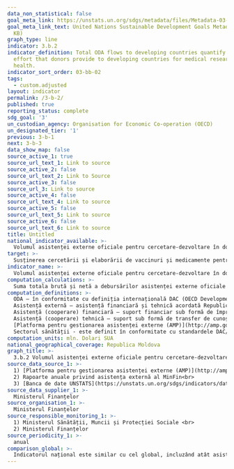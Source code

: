 ```yaml
---
data_non_statistical: false
goal_meta_link: https://unstats.un.org/sdgs/metadata/files/Metadata-03-0B-02.pdf
goal_meta_link_text: United Nations Sustainable Development Goals Metadata (PDF 210
  KB)
graph_type: line
indicator: 3.b.2
indicator_definition: Total ODA flows to developing countries quantify the public
  effort that donors provide to developing countries for medical research and basic
  health.
indicator_sort_order: 03-bb-02
tags:
  - custom.adjusted
layout: indicator
permalink: /3-b-2/
published: true
reporting_status: complete
sdg_goal: '3'
un_custodian_agency: Organisation for Economic Co-operation (OECD)
un_designated_tier: '1'
previous: 3-b-1
next: 3-b-3
data_show_map: false
source_active_1: true
source_url_text_1: Link to source
source_active_2: false
source_url_text_2: Link to Source
source_active_3: false
source_url_3: Link to source
source_active_4: false
source_url_text_4: Link to source
source_active_5: false
source_url_text_5: Link to source
source_active_6: false
source_url_text_6: Link to source
title: Untitled
national_indicator_available: >-
  Volumul asistenței externe oficiale pentru cercetare-dezvoltare în domeniul sănătății și dezvoltarea serviciilor de bază în sănătate
target: >-
  Susținerea cercetării și elaborării de vaccinuri și medicamente pentru bolile transmisibile și cele netransmisibile care afectează în mod primar țările în curs de dezvoltare, oferirea accesului la medicamente esențiale și vaccinuri accesibile din punct de vedere financiar, în conformitate cu Declarația de la Doha privind Acordul TRIPS  și Sănătatea Publică, care afirmă dreptul țărilor în curs de dezvoltare de a utiliza pe deplin prevederile din Acordul privind aspectele comerciale ale drepturilor de proprietate intelectuală vizând flexibilitatea în protecția sănătății publice și, în special, oferirea accesului la medicamente pentru toți
indicator_name: >-
  Volumul asistenței externe oficiale pentru cercetare-dezvoltare în domeniul sănătății și dezvoltarea sectoarelor de bază în sănătate
computation_calculations: >-
  Suma totala brută și netă a debursărilor asistenței externe oficiale pentru dezvoltare (ODA) de la toți donatorii pentru cercetare-dezvoltare în domeniul sănătății și dezvoltarea serviciilor de bază în sănătate.
computation_definitions: >-
  ODA – în conformitate cu definiția internațională DAC (OECD Development Assistance Committee) aceasta reprezintă "fluxurile către țări și teritorii din lista DAC a beneficiarilor de ODA și ale instituțiilor multilaterale care sunt : (i) furnizate de agenții oficiale, inclusiv de guvernele naționale și locale sau de agențiile executive ale acestora; și (ii) fiecare tranzacție este gestionată cu obiectivul principal de promovare a dezvoltării economice și a bunăstării țărilor în curs de dezvoltare; și este de natură concesională și transmite un element de grant de cel puțin 25% (calculat la o rată de reducere de 10%). ( [A se vedea](http://www.oecd.org/dac/stats/officialdevelopmentassistancedefinitionandcoverage.htm) ) <br> 
  Asistență externă – asistență financiară și tehnică acordată Republicii Moldova, Guvernului și/sau altor autorități publice de către comunitatea creditorilor/donatorilor (art.9 din HG nr. 377 din 25.04.2018, cu privire la reglementarea cadrului instituțional și mecanismului de coordonare și management  al asistenței externe).<br> 
  Asistență (cooperare) financiară – suport financiar sub formă de împrumuturi, granturi, inclusiv livrări de bunuri și/sau lucrări pentru implementarea proiectelor/programelor;<br> 
  Asistență (cooperare) tehnică – suport sub formă de transfer de cunoștințe, inclusiv tehnologii, metodologii și tehnici în cadrul proiectelor/programelor;<br> 
  [Platforma pentru gestionarea asistenței externe (AMP)](http://amp.gov.md/TEMPLATE/ampTemplate/dashboard/build/index.html) – sistem informațional automatizat accesibil on-line, în cadrul căruia este încărcată și stocată informația privind proiectele/programele de asistență externă din Republica Moldova.<br> 
  Sectorul sănătății - este definit în conformitate cu standardele DAC/OECD și cuprinde toate codurile sectoriale conform clasificării CRS din secțiunea 'Sănătate' - 120; 121; 122; 123; 130 ( [a se vedea aici](http://www.oecd.org/dac/stats/purposecodessectorclassification.htm) )
computation_units: mln. Dolari SUA
national_geographical_coverage: Republica Moldova
graph_title: >-
  3.b.2 Volumul asistenței externe oficiale pentru cercetare-dezvoltare în domeniul sănătății și dezvoltarea serviciilor de bază în sănătate
source_data_source_1: >-
  1) [Platforma pentru gestionarea asistenței externe (AMP)](http://amp.gov.md/portal/sites/default/files/inline/amp-planul_de_gestiune_a_datelor_0.pdf)  <br> 
  2) Rapoarte anuale privind asistența externă al MinFin<br> 
  3) [Banca de date UNSTATS](https://unstats.un.org/sdgs/indicators/database/)
source_data_supplier_1: >-
  Ministerul Finanțelor
source_organisation_1: >-
  Ministerul Finanțelor
source_responsible_monitoring_1: >-
  1) Ministerul Sănătății, Muncii și Protecției Sociale <br> 
  2) Ministerul Finanțelor
source_periodicity_1: >-
  anual
comparison_global: >-
  Indicatorul național este similar cu cel global, incluzând atât asistenta externa oficială pentru dezvoltare, cit si alte fluxuri oficiale de fonduri
---
```

